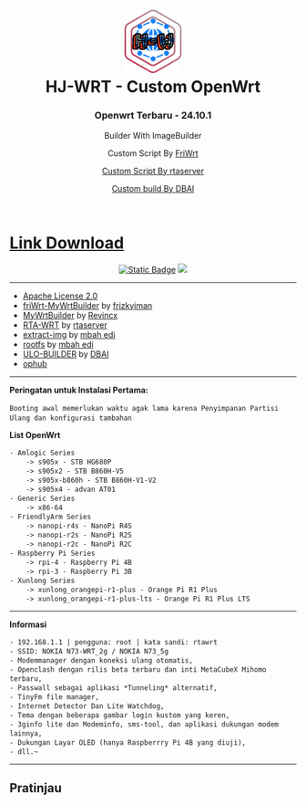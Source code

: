 <h1 align="center">
  <img src="/pictures/logo.png" alt="OpenWrt" width="100">
  <br> HJ-WRT - Custom OpenWrt<br>

</h1>

<h3 align="center">Openwrt Terbaru - 24.10.1</h3>

<!-- <h4 align="center">Join Telegram Untuk Mendapatkan Notifikasi Update Dan Tutorial</h4>
<p align="center">
<a href="https://t.me/rta_wrt"><img src="https://img.shields.io/badge/Chanel_Telegram-Klik_Disini-bg?style=for-the-badge&logo=telegram"></a>
</p> -->

<p align="center">
Builder With ImageBuilder
</p>
<p align="center">
Custom Script By <a href="https://github.com/frizkyiman/friWrt-MyWrtBuilder">FriWrt
</p>
<p align="center">
Custom Script By <a href="https://github.com/rtaserver">rtaserver
</p>
<p align="center">
Custom build By <a href="https://github.com/armarchindo/ULO-Builder">DBAI
</p>
<br>


# Link Download

<p align="center">
<a href="https://github.com/Dirgha80/Wrt-kombi/releases/latest"><img alt="Static Badge" src="https://img.shields.io/badge/OpenWrt--24.10.1-openwrt?style=for-the-badge&logo=openwrt&label=Download&color=%231aa5de"></a>
<!--<a href="https://github.com/Houjie80/Wrt-kombi/releases/tag/immortalwrt_23.05.4-20241121"><img alt="Static Badge" src="https://img.shields.io/badge/ImmortalWrt--23.05.4-immorlalwrt?style=for-the-badge&logo=openwrt&label=Download&color=%231aa5de"></a>-->
 <a target="_blank" href="https://github.com/Dirgha80/Wrt-kombi/releases"><img src="https://img.shields.io/github/downloads/Dirgha80/Wrt-kombi/total?style=for-the-badge&logo=Openwrt"></a>  
</p>

---
* [Apache License 2.0](https://github.com/Dirgha80/Wrt-kombi/blob/main/LICENSE)
* [friWrt-MyWrtBuilder](https://github.com/frizkyiman/friWrt-MyWrtBuilder) by [frizkyiman](https://github.com/frizkyiman)
* [MyWrtBuilder](https://github.com/Revincx/MyWrtBuilder) by [Revincx](https://github.com/Revincx)
* [RTA-WRT](https://github.com/rtaserver/RTA-WRT) by [rtaserver](https://github.com/rtaserver)
* [extract-img](https://github.com/edikurexe/extract-img)
  by [mbah edi](https://github.com/edikurexe)
* [rootfs](https://github.com/edikurexe/ULO) by [mbah edi](https://github.com/edikurexe)
* [ULO-BUILDER](https://github.com/armarchindo/ULO-Builder) by [DBAI](https://github.com/armarchindo/ULO-Builder)
*  [ophub](https://github.com/ophub/amlogic-s9xxx-openwrt)

---

**Peringatan untuk Instalasi Pertama:**

```Booting awal memerlukan waktu agak lama karena Penyimpanan Partisi Ulang dan konfigurasi tambahan```

**List OpenWrt**
```
- Amlogic Series
    -> s905x - STB HG680P
    -> s905x2 - STB B860H-V5
    -> s905x-b860h - STB B860H-V1-V2
    -> s905x4 - advan AT01
- Generic Series
    -> x86-64
- FriendlyArm Series
    -> nanopi-r4s - NanoPi R4S
    -> nanopi-r2s - NanoPi R2S
    -> nanopi-r2c - NanoPi R2C
- Raspberry Pi Series
    -> rpi-4 - Raspberry Pi 4B
    -> rpi-3 - Raspberry Pi 3B
- Xunlong Series
    -> xunlong_orangepi-r1-plus - Orange Pi R1 Plus
    -> xunlong_orangepi-r1-plus-lts - Orange Pi R1 Plus LTS
```
---

**Informasi**
```
- 192.168.1.1 | pengguna: root | kata sandi: rtawrt
- SSID: NOKIA N73-WRT_2g / NOKIA N73_5g
- Modemmanager dengan koneksi ulang otomatis,
- Openclash dengan rilis beta terbaru dan inti MetaCubeX Mihomo terbaru,
- Passwall sebagai aplikasi *Tunneling* alternatif,
- TinyFm file manager,
- Internet Detector Dan Lite Watchdog,
- Tema dengan beberapa gambar login kustom yang keren,
- 3ginfo lite dan Modeminfo, sms-tool, dan aplikasi dukungan modem lainnya,
- Dukungan Layar OLED (hanya Raspberrry Pi 4B yang diuji),
- dll.~
```
---
Pratinjau
---


<!-- * Tampilan Masuk
<p align="center">
    <img src="/pictures/Login.png">
</p>

* Tampilan Utama
<p align="center">
    <img src="/pictures/Dashboard.png">
</p>

* Tampilan Terminal
<p align="center">
    <img src="/pictures/Terminal.png">
</p> -->
